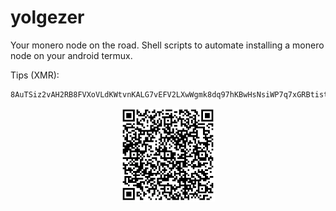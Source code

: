 # yolgezer

Your monero node on the road.
Shell scripts to automate installing a monero node
on your android termux.

Tips (XMR):
```
8AuTSiz2vAH2RB8FVXoVLdKWtvnKALG7vEFV2LXwWgmk8dq97hKBwHsNsiWP7q7xGRBtistBxEondj7FqiYdxgqjURUPx2Z
```

<center> 
<figure>
<img src="pics/xmrqr.webp" width="150">
</figure>
</center>

